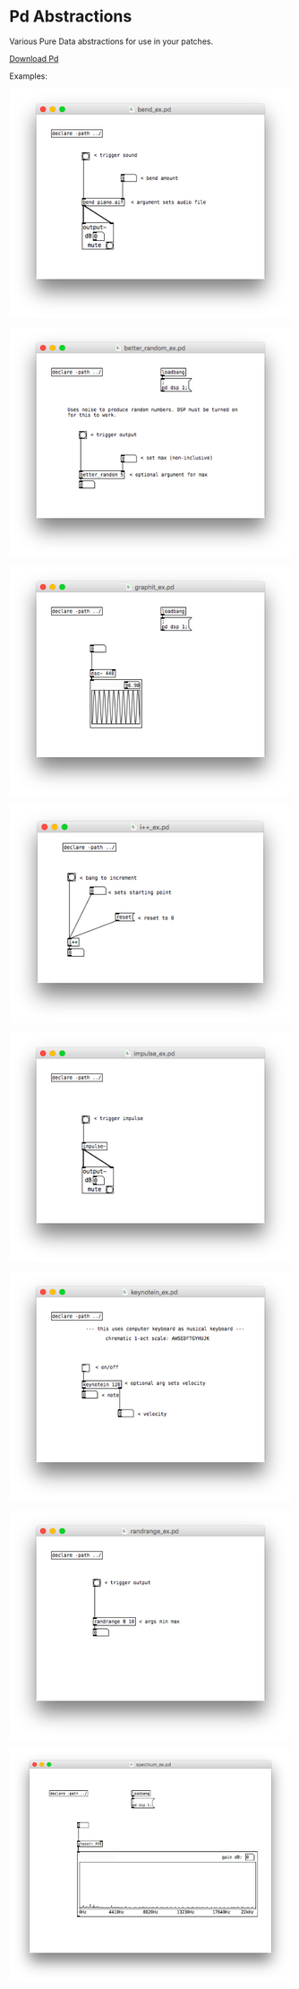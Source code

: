 # Pd Abstractions

Various Pure Data abstractions for use in your patches.

[Download Pd](http://msp.ucsd.edu/software.html)


Examples:

![alt text](https://github.com/jeremymuller/Pd-abstractions/blob/master/png/bend_ex.png)

![alt text](https://github.com/jeremymuller/Pd-abstractions/blob/master/png/better_random_ex.png)

![alt text](https://github.com/jeremymuller/Pd-abstractions/blob/master/png/graphit_ex.png)

![alt text](https://github.com/jeremymuller/Pd-abstractions/blob/master/png/i++_ex.png)

![alt text](https://github.com/jeremymuller/Pd-abstractions/blob/master/png/impulse_ex.png)

![alt text](https://github.com/jeremymuller/Pd-abstractions/blob/master/png/keynotein_ex.png)

![alt text](https://github.com/jeremymuller/Pd-abstractions/blob/master/png/randrange_ex.png)

![alt text](https://github.com/jeremymuller/Pd-abstractions/blob/master/png/spectrum_ex.png)
